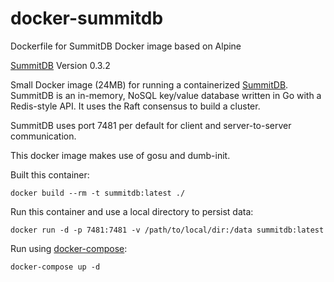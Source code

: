 # docker-summitdb
Dockerfile for SummitDB Docker image based on Alpine

[SummitDB](https://github.com/tidwall/summitdb) Version 0.3.2

Small Docker image (24MB) for running a containerized [SummitDB](https://github.com/tidwall/summitdb).
SummitDB is an in-memory, NoSQL key/value database written in Go with a Redis-style API. It uses the Raft consensus to build a cluster.

SummitDB uses port 7481 per default for client and server-to-server communication.

This docker image makes use of gosu and dumb-init.

Built this container:

```
docker build --rm -t summitdb:latest ./
```

Run this container and use a local directory to persist data:

```
docker run -d -p 7481:7481 -v /path/to/local/dir:/data summitdb:latest
```

Run using [docker-compose](https://github.com/docker/compose):

```
docker-compose up -d
```
